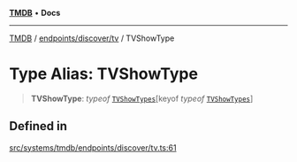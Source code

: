 [**TMDB**](../../../../README.md) • **Docs**

***

[TMDB](../../../../README.md) / [endpoints/discover/tv](../README.md) / TVShowType

# Type Alias: TVShowType

> **TVShowType**: *typeof* [`TVShowTypes`](../variables/TVShowTypes.md)\[keyof *typeof* [`TVShowTypes`](../variables/TVShowTypes.md)\]

## Defined in

[src/systems/tmdb/endpoints/discover/tv.ts:61](https://github.com/Norviah/media-hub/blob/65ee01fce9c30692d28d2f4e608ea7f18b4d7381/src/systems/tmdb/endpoints/discover/tv.ts#L61)
